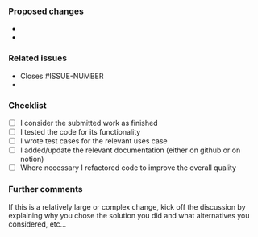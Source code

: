 <!--
Thank you very much for your pull request to the OpenBAS project! We as a community
driven project depend on support and contributions like this!

Thus already a BIG THANK YOU upfront to you for choosing to help with your PR.
-->

### Proposed changes

*
*

### Related issues

* Closes #ISSUE-NUMBER
*

### Checklist

<!--
Please submit the source code in a way, where you could honestly say `This code is finished`.
If you feel that there are possibilities for improving the code quality, please do so.
By doing this, you are actively helping us to improve the quality of the entire OpenBAS project.
-->

- [ ] I consider the submitted work as finished
- [ ] I tested the code for its functionality
- [ ] I wrote test cases for the relevant uses case
- [ ] I added/update the relevant documentation (either on github or on notion)
- [ ] Where necessary I refactored code to improve the overall quality

<!-- _NOTE: these things are not required to open a PR and can be done afterwards / while the PR draft is open._ -->
<!-- For completed items, change [ ] to [x]. -->

### Further comments

If this is a relatively large or complex change, kick off the discussion by explaining why you chose the solution you did and what alternatives you considered, etc...
